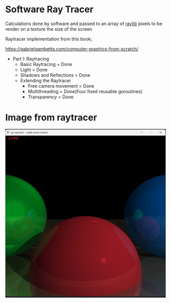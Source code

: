 # Software Ray Tracer

Calculations done by software and passed to an array of [raylib](https://github.com/gen2brain/raylib-go) pixels to be render on a texture the size of the screen

Raytracer implementation from this book;

https://gabrielgambetta.com/computer-graphics-from-scratch/

-   Part I: Raytracing
    -   Basic Raytracing = Done
    -   Light = Done
    -   Shadows and Reflections = Done
    -   Extending the Raytracer
        -   Free camera movement = Done
        -   Multithreading = Done(Four fixed reusable goroutines)
        -   Transparency = Done

# Image from raytracer

![Frame and framerate](/img.png?raw=true 'Frame and framerate')
